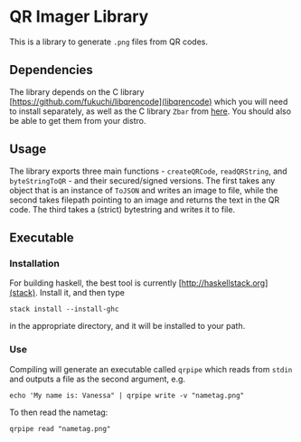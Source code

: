 # QR Imager Library
This is a library to generate `.png` files from QR codes.

## Dependencies
The library depends on the C library [https://github.com/fukuchi/libqrencode](libqrencode) which you will need to install separately, as well as the C library `Zbar` from [here](https://github.com/ZBar/ZBar). You should also be able to get them from your distro. 

## Usage
The library exports three main functions - `createQRCode`, `readQRString`, and `byteStringToQR` - and their secured/signed versions. The first takes any object that is an instance of `ToJSON` and writes an image to file, while the second takes filepath pointing to an image and returns the text in the QR code. The third takes a (strict) bytestring and writes it to file.

## Executable

### Installation
For building haskell, the best tool is currently [http://haskellstack.org](stack). Install it, and then type

```
stack install --install-ghc
```

in the appropriate directory, and it will be installed to your path. 

### Use

Compiling will generate an executable called `qrpipe` which reads from `stdin` and outputs a file as the second argument, e.g.

```
echo 'My name is: Vanessa" | qrpipe write -v "nametag.png"
```

To then read the nametag:

```
qrpipe read "nametag.png"
```
